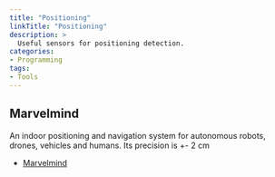 ```yaml
---
title: "Positioning"
linkTitle: "Positioning"
description: >
  Useful sensors for positioning detection.
categories:
- Programming
tags:
- Tools
---
```


## Marvelmind

An indoor positioning and navigation system 
for autonomous robots, drones, vehicles and humans. Its precision is +- 2 cm

-   [Marvelmind](http://marvelmind.com/) 
